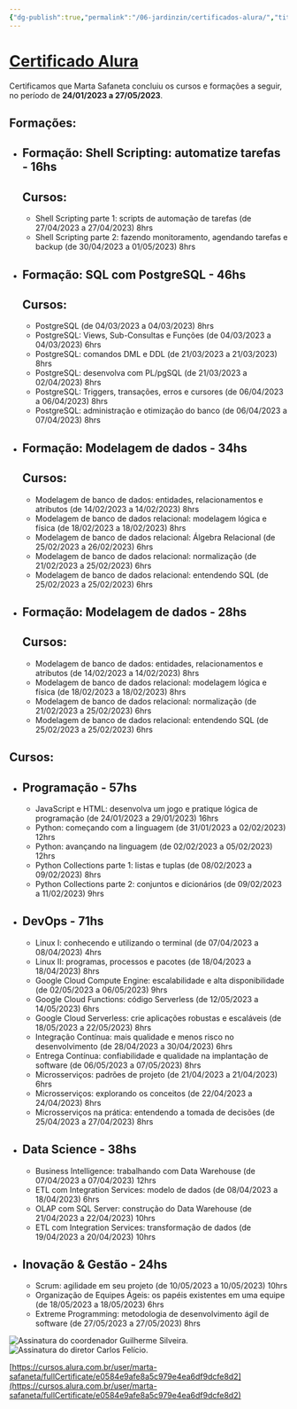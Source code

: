 ```yaml
---
{"dg-publish":true,"permalink":"/06-jardinzin/certificados-alura/","title":"Certificados Alura","tags":["🧠️"],"created":"2023-05-14 16:46","updated":"2023-05-27 13:18"}
---
```





# [Certificado Alura](https://cursos.alura.com.br/user/marta-safaneta/fullCertificate/e0584e9afe8a5c979e4ea6df9dcfe8d2)
Certificamos que Marta Safaneta concluiu os cursos e formações a seguir, no período de **24/01/2023 a 27/05/2023**.

## Formações:

-   ## Formação: Shell Scripting: automatize tarefas - 16hs
    
    ## Cursos:
    
    -   Shell Scripting parte 1: scripts de automação de tarefas (de 27/04/2023 a 27/04/2023) 8hrs
    -   Shell Scripting parte 2: fazendo monitoramento, agendando tarefas e backup (de 30/04/2023 a 01/05/2023) 8hrs
    
-   ## Formação: SQL com PostgreSQL - 46hs
    
    ## Cursos:
    
    -   PostgreSQL (de 04/03/2023 a 04/03/2023) 8hrs
    -   PostgreSQL: Views, Sub-Consultas e Funções (de 04/03/2023 a 04/03/2023) 6hrs
    -   PostgreSQL: comandos DML e DDL (de 21/03/2023 a 21/03/2023) 8hrs
    -   PostgreSQL: desenvolva com PL/pgSQL (de 21/03/2023 a 02/04/2023) 8hrs
    -   PostgreSQL: Triggers, transações, erros e cursores (de 06/04/2023 a 06/04/2023) 8hrs
    -   PostgreSQL: administração e otimização do banco (de 06/04/2023 a 07/04/2023) 8hrs
    
-   ## Formação: Modelagem de dados - 34hs
    
    ## Cursos:
    
    -   Modelagem de banco de dados: entidades, relacionamentos e atributos (de 14/02/2023 a 14/02/2023) 8hrs
    -   Modelagem de banco de dados relacional: modelagem lógica e física (de 18/02/2023 a 18/02/2023) 8hrs
    -   Modelagem de banco de dados relacional: Álgebra Relacional (de 25/02/2023 a 26/02/2023) 6hrs
    -   Modelagem de banco de dados relacional: normalização (de 21/02/2023 a 25/02/2023) 6hrs
    -   Modelagem de banco de dados relacional: entendendo SQL (de 25/02/2023 a 25/02/2023) 6hrs
    
-   ## Formação: Modelagem de dados - 28hs
    
    ## Cursos:
    
    -   Modelagem de banco de dados: entidades, relacionamentos e atributos (de 14/02/2023 a 14/02/2023) 8hrs
    -   Modelagem de banco de dados relacional: modelagem lógica e física (de 18/02/2023 a 18/02/2023) 8hrs
    -   Modelagem de banco de dados relacional: normalização (de 21/02/2023 a 25/02/2023) 6hrs
    -   Modelagem de banco de dados relacional: entendendo SQL (de 25/02/2023 a 25/02/2023) 6hrs
    

## Cursos:

-   ## Programação - 57hs
    
    -   JavaScript e HTML: desenvolva um jogo e pratique lógica de programação (de 24/01/2023 a 29/01/2023) 16hrs
    -   Python: começando com a linguagem (de 31/01/2023 a 02/02/2023) 12hrs
    -   Python: avançando na linguagem (de 02/02/2023 a 05/02/2023) 12hrs
    -   Python Collections parte 1: listas e tuplas (de 08/02/2023 a 09/02/2023) 8hrs
    -   Python Collections parte 2: conjuntos e dicionários (de 09/02/2023 a 11/02/2023) 9hrs
    
-   ## DevOps - 71hs
    
    -   Linux I: conhecendo e utilizando o terminal (de 07/04/2023 a 08/04/2023) 4hrs
    -   Linux II: programas, processos e pacotes (de 18/04/2023 a 18/04/2023) 8hrs
    -   Google Cloud Compute Engine: escalabilidade e alta disponibilidade (de 02/05/2023 a 06/05/2023) 9hrs
    -   Google Cloud Functions: código Serverless (de 12/05/2023 a 14/05/2023) 6hrs
    -   Google Cloud Serverless: crie aplicações robustas e escaláveis (de 18/05/2023 a 22/05/2023) 8hrs
    -   Integração Contínua: mais qualidade e menos risco no desenvolvimento (de 28/04/2023 a 30/04/2023) 6hrs
    -   Entrega Contínua: confiabilidade e qualidade na implantação de software (de 06/05/2023 a 07/05/2023) 8hrs
    -   Microsserviços: padrões de projeto (de 21/04/2023 a 21/04/2023) 6hrs
    -   Microsserviços: explorando os conceitos (de 22/04/2023 a 24/04/2023) 8hrs
    -   Microsserviços na prática: entendendo a tomada de decisões (de 25/04/2023 a 27/04/2023) 8hrs
    
-   ## Data Science - 38hs
    
    -   Business Intelligence: trabalhando com Data Warehouse (de 07/04/2023 a 07/04/2023) 12hrs
    -   ETL com Integration Services: modelo de dados (de 08/04/2023 a 18/04/2023) 6hrs
    -   OLAP com SQL Server: construção do Data Warehouse (de 21/04/2023 a 22/04/2023) 10hrs
    -   ETL com Integration Services: transformação de dados (de 19/04/2023 a 20/04/2023) 10hrs
    
-   ## Inovação & Gestão - 24hs
    
    -   Scrum: agilidade em seu projeto (de 10/05/2023 a 10/05/2023) 10hrs
    -   Organização de Equipes Ágeis: os papéis existentes em uma equipe (de 18/05/2023 a 18/05/2023) 6hrs
    -   Extreme Programming: metodologia de desenvolvimento ágil de software (de 27/05/2023 a 27/05/2023) 8hrs
    

![Assinatura do coordenador Guilherme Silveira.](XX%20-%20Anexos/Assinatura%20do%20coordenador%20Guilherme%20Silveira..svg) ![Assinatura do diretor Carlos Felício.](XX%20-%20Anexos/Assinatura%20do%20diretor%20Carlos%20Felício..svg)

[https://cursos.alura.com.br/user/marta-safaneta/fullCertificate/e0584e9afe8a5c979e4ea6df9dcfe8d2](https://cursos.alura.com.br/user/marta-safaneta/fullCertificate/e0584e9afe8a5c979e4ea6df9dcfe8d2)
